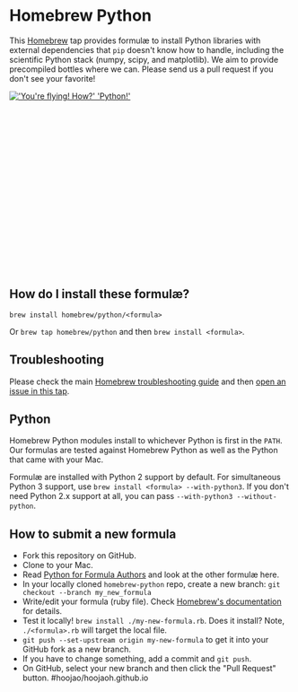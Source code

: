 # Homebrew Python

This [Homebrew](http://brew.sh) tap provides formulæ to install Python libraries with external dependencies that `pip` doesn't know how to handle, including the scientific Python stack (numpy, scipy, and matplotlib).
We aim to provide precompiled bottles where we can.
Please send us a pull request if you don't see your favorite!

<div style="height: 320px; overflow:hidden;">
<a href="https://xkcd.com/353/"><img src="http://imgs.xkcd.com/comics/python.png" alt="'You're flying! How?' 'Python!'"></a>
</div>

## How do I install these formulæ?
`brew install homebrew/python/<formula>`

Or `brew tap homebrew/python` and then `brew install <formula>`.

## Troubleshooting
Please check the main [Homebrew troubleshooting guide](https://github.com/Homebrew/homebrew/blob/master/share/doc/homebrew/Troubleshooting.md#troubleshooting) and then [open an issue in this tap](https://github.com/Homebrew/homebrew-python/issues/new).

## Python
Homebrew Python modules install to whichever Python is first in the `PATH`. Our formulas are tested against Homebrew Python as well as the Python that came with your Mac.

Formulæ are installed with Python 2 support by default. For simultaneous Python 3 support, use `brew install <formula> --with-python3`. If you don't need Python 2.x support at all, you can pass `--with-python3 --without-python`.

## How to submit a new formula
* Fork this repository on GitHub.
* Clone to your Mac.
* Read [Python for Formula Authors](https://github.com/Homebrew/homebrew/blob/master/share/doc/homebrew/Python-for-Formula-Authors.md) and look at the other formulæ here.
* In your locally cloned `homebrew-python` repo, create a new branch: `git checkout --branch my_new_formula`
* Write/edit your formula (ruby file). Check [Homebrew's documentation](https://github.com/Homebrew/homebrew/tree/master/share/doc/homebrew#readme) for details.
* Test it locally! `brew install ./my-new-formula.rb`. Does it install? Note, `./<formula>.rb` will target the local file.
* `git push --set-upstream origin my-new-formula` to get it into your GitHub fork as a new branch.
* If you have to change something, add a commit and `git push`.
* On GitHub, select your new branch and then click the "Pull Request" button.
#hoojao/hoojaoh.github.io
